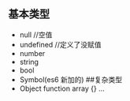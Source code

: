 ## 基本类型
- null    //空值
- undefined  //定义了没赋值
- number
- string
- bool
- Symbol(es6 新加的)
##复杂类型
- Object
  function    array  {} ...